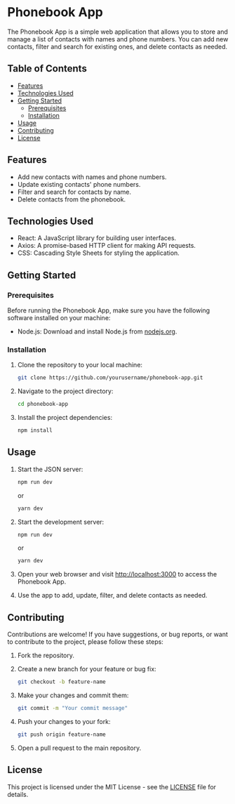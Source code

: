 
# Phonebook App

The Phonebook App is a simple web application that allows you to store and manage a list of contacts with names and phone numbers. You can add new contacts, filter and search for existing ones, and delete contacts as needed.

## Table of Contents

- [Features](#features)
- [Technologies Used](#technologies-used)
- [Getting Started](#getting-started)
  - [Prerequisites](#prerequisites)
  - [Installation](#installation)
- [Usage](#usage)
- [Contributing](#contributing)
- [License](#license)

## Features

- Add new contacts with names and phone numbers.
- Update existing contacts' phone numbers.
- Filter and search for contacts by name.
- Delete contacts from the phonebook.

## Technologies Used

- React: A JavaScript library for building user interfaces.
- Axios: A promise-based HTTP client for making API requests.
- CSS: Cascading Style Sheets for styling the application.

## Getting Started

### Prerequisites

Before running the Phonebook App, make sure you have the following software installed on your machine:

- Node.js: Download and install Node.js from [nodejs.org](https://nodejs.org/).

### Installation

1. Clone the repository to your local machine:

   ```bash
   git clone https://github.com/yourusername/phonebook-app.git
   ```

2. Navigate to the project directory:

   ```bash
   cd phonebook-app
   ```

3. Install the project dependencies:

   ```bash
   npm install
   ```

## Usage

1. Start the JSON server:

   ```bash
   npm run dev
   ```
   or
      ```bash
   yarn dev
   ```

2. Start the development server:

   ```bash
   npm run dev
   ```
   or
      ```bash
   yarn dev
   ```

4. Open your web browser and visit [http://localhost:3000](http://localhost:5173) to access the Phonebook App.

5. Use the app to add, update, filter, and delete contacts as needed.

## Contributing

Contributions are welcome! If you have suggestions, or bug reports, or want to contribute to the project, please follow these steps:

1. Fork the repository.

2. Create a new branch for your feature or bug fix:

   ```bash
   git checkout -b feature-name
   ```

3. Make your changes and commit them:

   ```bash
   git commit -m "Your commit message"
   ```

4. Push your changes to your fork:

   ```bash
   git push origin feature-name
   ```

5. Open a pull request to the main repository.

## License

This project is licensed under the MIT License - see the [LICENSE](LICENSE) file for details.
